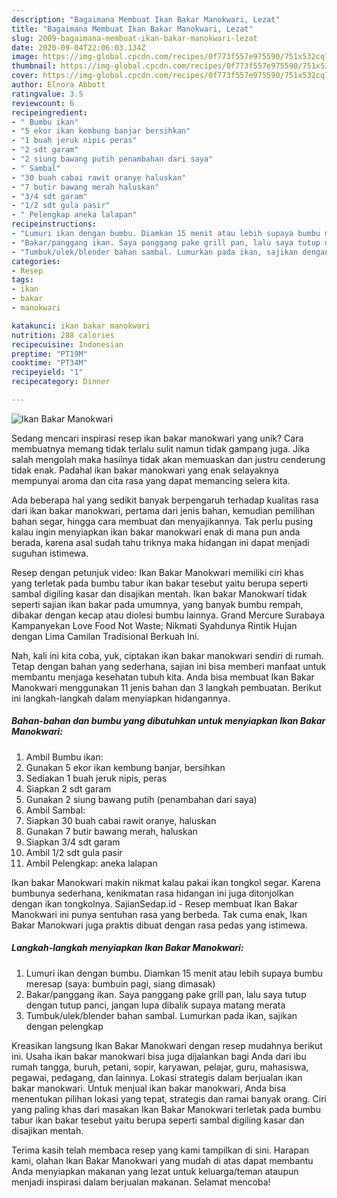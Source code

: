 ```yaml
---
description: "Bagaimana Membuat Ikan Bakar Manokwari, Lezat"
title: "Bagaimana Membuat Ikan Bakar Manokwari, Lezat"
slug: 2009-bagaimana-membuat-ikan-bakar-manokwari-lezat
date: 2020-09-04T22:06:03.134Z
image: https://img-global.cpcdn.com/recipes/0f773f557e975590/751x532cq70/ikan-bakar-manokwari-foto-resep-utama.jpg
thumbnail: https://img-global.cpcdn.com/recipes/0f773f557e975590/751x532cq70/ikan-bakar-manokwari-foto-resep-utama.jpg
cover: https://img-global.cpcdn.com/recipes/0f773f557e975590/751x532cq70/ikan-bakar-manokwari-foto-resep-utama.jpg
author: Elnora Abbott
ratingvalue: 3.5
reviewcount: 6
recipeingredient:
- " Bumbu ikan"
- "5 ekor ikan kembung banjar bersihkan"
- "1 buah jeruk nipis peras"
- "2 sdt garam"
- "2 siung bawang putih penambahan dari saya"
- " Sambal"
- "30 buah cabai rawit oranye haluskan"
- "7 butir bawang merah haluskan"
- "3/4 sdt garam"
- "1/2 sdt gula pasir"
- " Pelengkap aneka lalapan"
recipeinstructions:
- "Lumuri ikan dengan bumbu. Diamkan 15 menit atau lebih supaya bumbu meresap (saya: bumbuin pagi, siang dimasak)"
- "Bakar/panggang ikan. Saya panggang pake grill pan, lalu saya tutup dengan tutup panci, jangan lupa dibalik supaya matang merata"
- "Tumbuk/ulek/blender bahan sambal. Lumurkan pada ikan, sajikan dengan pelengkap"
categories:
- Resep
tags:
- ikan
- bakar
- manokwari

katakunci: ikan bakar manokwari 
nutrition: 288 calories
recipecuisine: Indonesian
preptime: "PT19M"
cooktime: "PT34M"
recipeyield: "1"
recipecategory: Dinner

---
```



![Ikan Bakar Manokwari](https://img-global.cpcdn.com/recipes/0f773f557e975590/751x532cq70/ikan-bakar-manokwari-foto-resep-utama.jpg)

Sedang mencari inspirasi resep ikan bakar manokwari yang unik? Cara membuatnya memang tidak terlalu sulit namun tidak gampang juga. Jika salah mengolah maka hasilnya tidak akan memuaskan dan justru cenderung tidak enak. Padahal ikan bakar manokwari yang enak selayaknya mempunyai aroma dan cita rasa yang dapat memancing selera kita.

Ada beberapa hal yang sedikit banyak berpengaruh terhadap kualitas rasa dari ikan bakar manokwari, pertama dari jenis bahan, kemudian pemilihan bahan segar, hingga cara membuat dan menyajikannya. Tak perlu pusing kalau ingin menyiapkan ikan bakar manokwari enak di mana pun anda berada, karena asal sudah tahu triknya maka hidangan ini dapat menjadi suguhan istimewa.

Resep dengan petunjuk video: Ikan Bakar Manokwari memiliki ciri khas yang terletak pada bumbu tabur ikan bakar tesebut yaitu berupa seperti sambal digiling kasar dan disajikan mentah. Ikan bakar Manokwari tidak seperti sajian ikan bakar pada umumnya, yang banyak bumbu rempah, dibakar dengan kecap atau diolesi bumbu lainnya. Grand Mercure Surabaya Kampanyekan Love Food Not Waste; Nikmati Syahdunya Rintik Hujan dengan Lima Camilan Tradisional Berkuah Ini.


Nah, kali ini kita coba, yuk, ciptakan ikan bakar manokwari sendiri di rumah. Tetap dengan bahan yang sederhana, sajian ini bisa memberi manfaat untuk membantu menjaga kesehatan tubuh kita. Anda bisa membuat Ikan Bakar Manokwari menggunakan 11 jenis bahan dan 3 langkah pembuatan. Berikut ini langkah-langkah dalam menyiapkan hidangannya.

<!--inarticleads1-->

##### Bahan-bahan dan bumbu yang dibutuhkan untuk menyiapkan Ikan Bakar Manokwari:

1. Ambil  Bumbu ikan:
1. Gunakan 5 ekor ikan kembung banjar, bersihkan
1. Sediakan 1 buah jeruk nipis, peras
1. Siapkan 2 sdt garam
1. Gunakan 2 siung bawang putih (penambahan dari saya)
1. Ambil  Sambal:
1. Siapkan 30 buah cabai rawit oranye, haluskan
1. Gunakan 7 butir bawang merah, haluskan
1. Siapkan 3/4 sdt garam
1. Ambil 1/2 sdt gula pasir
1. Ambil  Pelengkap: aneka lalapan


Ikan bakar Manokwari makin nikmat kalau pakai ikan tongkol segar. Karena bumbunya sederhana, kenikmatan rasa hidangan ini juga ditonjolkan dengan ikan tongkolnya. SajianSedap.id - Resep membuat Ikan Bakar Manokwari ini punya sentuhan rasa yang berbeda. Tak cuma enak, Ikan Bakar Manokwari juga praktis dibuat dengan rasa pedas yang istimewa. 

<!--inarticleads2-->

##### Langkah-langkah menyiapkan Ikan Bakar Manokwari:

1. Lumuri ikan dengan bumbu. Diamkan 15 menit atau lebih supaya bumbu meresap (saya: bumbuin pagi, siang dimasak)
1. Bakar/panggang ikan. Saya panggang pake grill pan, lalu saya tutup dengan tutup panci, jangan lupa dibalik supaya matang merata
1. Tumbuk/ulek/blender bahan sambal. Lumurkan pada ikan, sajikan dengan pelengkap


Kreasikan langsung Ikan Bakar Manokwari dengan resep mudahnya berikut ini. Usaha ikan bakar manokwari bisa juga dijalankan bagi Anda dari ibu rumah tangga, buruh, petani, sopir, karyawan, pelajar, guru, mahasiswa, pegawai, pedagang, dan lainnya. Lokasi strategis dalam berjualan ikan bakar manokwari. Untuk menjual ikan bakar manokwari, Anda bisa menentukan pilihan lokasi yang tepat, strategis dan ramai banyak orang. Ciri yang paling khas dari masakan Ikan Bakar Manokwari terletak pada bumbu tabur ikan bakar tesebut yaitu berupa seperti sambal digiling kasar dan disajikan mentah. 

Terima kasih telah membaca resep yang kami tampilkan di sini. Harapan kami, olahan Ikan Bakar Manokwari yang mudah di atas dapat membantu Anda menyiapkan makanan yang lezat untuk keluarga/teman ataupun menjadi inspirasi dalam berjualan makanan. Selamat mencoba!
